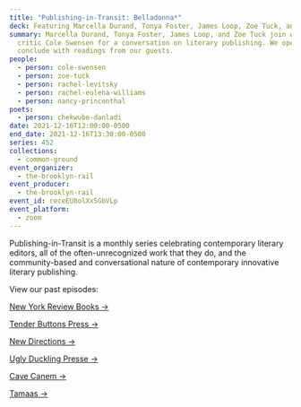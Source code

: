 ```yaml
---
title: "Publishing-in-Transit: Belladonna*"
deck: Featuring Marcella Durand, Tonya Foster, James Loop, Zoe Tuck, and Cole Swensen
summary: Marcella Durand, Tonya Foster, James Loop, and Zoe Tuck join writer and
  critic Cole Swensen for a conversation on literary publishing. We open and
  conclude with readings from our guests.
people:
  - person: cole-swensen
  - person: zoe-tuck
  - person: rachel-levitsky
  - person: rachel-eulena-williams
  - person: nancy-princenthal
poets:
  - person: chekwube-danladi
date: 2021-12-16T12:00:00-0500
end_date: 2021-12-16T13:30:00-0500
series: 452
collections:
  - common-ground
event_organizer:
  - the-brooklyn-rail
event_producer:
  - the-brooklyn-rail
event_id: receEU8olXx5GbVLp
event_platform:
  - zoom
---
```

Publishing-in-Transit is a monthly series celebrating contemporary literary editors, all of the often-unrecognized work that they do, and the community-based and conversational nature of contemporary innovative literary publishing.

View our past episodes: 

[New York Review Books →](https://brooklynrail.org/events/2021/06/10/publishing-in-transit-new-york-review-of-books/)

[Tender Buttons Press →](https://brooklynrail.org/events/2021/07/01/publishing-in-transit-tender-buttons-press/)

[](https://brooklynrail.org/events/2021/07/01/publishing-in-transit-tender-buttons-press/)[New Directions →](https://brooklynrail.org/events/2021/08/12/publishing-in-transit-new-directions/)

[](https://brooklynrail.org/events/2021/08/12/publishing-in-transit-new-directions/)[Ugly Duckling Presse →](https://brooklynrail.org/events/2021/09/09/publishing-in-transit-ugly-duckling-presse/)

[Cave Canem →](https://brooklynrail.org/events/2021/10/14/publishing-in-transit-cave-canem/)

[Tamaas →](https://brooklynrail.org/events/2021/11/11/publishing-in-transit-tamaas/)